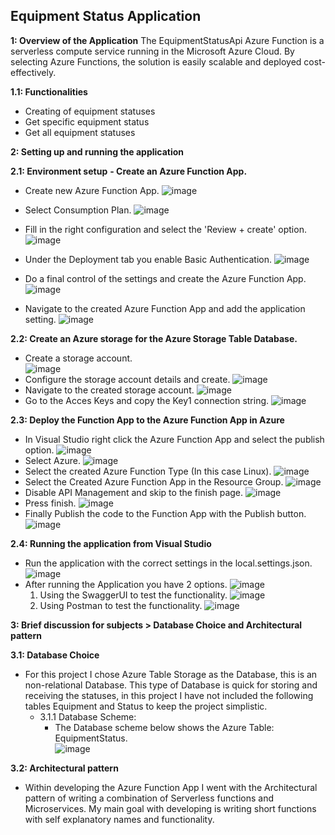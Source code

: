 **Equipment Status Application**
-----------------------------

**1: Overview of the Application**
The EquipmentStatusApi Azure Function is a serverless compute service running in the Microsoft Azure Cloud.
By selecting Azure Functions, the solution is easily scalable and deployed cost-effectively.

**1.1: Functionalities**

- Creating of equipment statuses
- Get specific equipment status
- Get all equipment statuses

**2: Setting up and running the application**

**2.1: Environment setup**
**- Create an Azure Function App.**
  - Create new Azure Function App.
   ![image](https://github.com/NeetjeBroers/SW_engineer_assignment/assets/49155482/7cab14fc-de68-4a49-b9b6-16dd01b30fa4)
  - Select Consumption Plan.
    ![image](https://github.com/NeetjeBroers/SW_engineer_assignment/assets/49155482/55910605-e90e-4254-a635-768095830e27)
- Fill in the right configuration and select the 'Review + create' option.
    ![image](https://github.com/NeetjeBroers/SW_engineer_assignment/assets/49155482/d9525ed1-66ed-4519-b9c3-ce4539eb3c88)
- Under the Deployment tab you enable Basic Authentication.
![image](https://github.com/NeetjeBroers/SW_engineer_assignment/assets/49155482/5f60da8c-293b-47bf-95e5-175b730827ef)
- Do a final control of the settings and create the Azure Function App.
 ![image](https://github.com/NeetjeBroers/SW_engineer_assignment/assets/49155482/dee24a85-6c25-4998-a78f-9828e938f42f)

- Navigate to the created Azure Function App and add the application setting.
  ![image](https://github.com/NeetjeBroers/SW_engineer_assignment/assets/49155482/277c1ba9-2972-43da-85c5-0ac55b1df90d)

**2.2: Create an Azure storage for the Azure Storage Table Database.**
- Create a storage account.        
 ![image](https://github.com/NeetjeBroers/SW_engineer_assignment/assets/49155482/1bb0aa4c-9098-4c46-966c-0a39147ccfe3)
- Configure the storage account details and create.
 ![image](https://github.com/NeetjeBroers/SW_engineer_assignment/assets/49155482/ab21cd52-b487-4082-946b-84f3c16715ce)
- Navigate to the created storage account.
![image](https://github.com/NeetjeBroers/SW_engineer_assignment/assets/49155482/8a55c3f5-5a7b-4287-8078-d93594aa8439)
- Go to the Acces Keys and copy the Key1 connection string.
 ![image](https://github.com/NeetjeBroers/SW_engineer_assignment/assets/49155482/275ecd09-eb7e-49ab-b539-fe83a1a91d0c)

**2.3: Deploy the Function App to the Azure Function App in Azure**
- In Visual Studio right click the Azure Function App and select the publish option.
![image](https://github.com/NeetjeBroers/SW_engineer_assignment/assets/49155482/939a7af8-9da0-406e-9cdb-87908b8a7d65)
- Select Azure.
![image](https://github.com/NeetjeBroers/SW_engineer_assignment/assets/49155482/5f8ce406-5a45-4e5d-bae0-46d8542cd355)
- Select the created Azure Function Type (In this case Linux).
![image](https://github.com/NeetjeBroers/SW_engineer_assignment/assets/49155482/2a2ec050-6598-427f-b17f-4fe8b14d488e)
- Select the Created Azure Function App in the Resource Group.
![image](https://github.com/NeetjeBroers/SW_engineer_assignment/assets/49155482/a94a9eba-8e1b-4791-8a6e-3fe4c73d7d32)
- Disable API Management and skip to the finish page.
![image](https://github.com/NeetjeBroers/SW_engineer_assignment/assets/49155482/120fa458-e6da-44af-93e0-f2d0f49c7b7b)
- Press finish.
![image](https://github.com/NeetjeBroers/SW_engineer_assignment/assets/49155482/be6ccea2-7157-4768-adcd-059001f38b53)
- Finally Publish the code to the Function App with the Publish button.
![image](https://github.com/NeetjeBroers/SW_engineer_assignment/assets/49155482/d2c05ded-e875-467b-8bf6-a105d1f31610)

**2.4: Running the application from Visual Studio**
- Run the application with the correct settings in the local.settings.json.
  ![image](https://github.com/NeetjeBroers/SW_engineer_assignment/assets/49155482/02e5653c-9063-4cfe-8d34-1f3abe4ac48b)
- After running the Application you have 2 options.
  ![image](https://github.com/NeetjeBroers/SW_engineer_assignment/assets/49155482/742edb5a-b88f-45df-920c-cf8657b6dcd6)
    1. Using the SwaggerUI to test the functionality.
       ![image](https://github.com/NeetjeBroers/SW_engineer_assignment/assets/49155482/daa66c7a-2904-43e3-a423-bcc0267e2dc0)
    2. Using Postman to test the functionality.
       ![image](https://github.com/NeetjeBroers/SW_engineer_assignment/assets/49155482/0aac1b5e-2164-4ff1-8555-b7c40b3a608e)


**3: Brief discussion for subjects > Database Choice and Architectural pattern**

**3.1: Database Choice**
- For this project I chose Azure Table Storage as the Database, this is an non-relational Database.
  This type of Database is quick for storing and receiving the statuses, in this project I have not included the following tables Equipment and Status to keep the project simplistic.
  - 3.1.1 Database Scheme:
    - The Database scheme below shows the Azure Table: EquipmentStatus.                 
      ![image](https://github.com/NeetjeBroers/SW_engineer_assignment/assets/49155482/83bd559c-9344-4aad-a4b2-d601189df4d3)
      
**3.2: Architectural pattern**
- Within developing the Azure Function App I went with the Architectural pattern of writing a combination of Serverless functions and Microservices.
My main goal with developing is writing short functions with self explanatory names and functionality.
